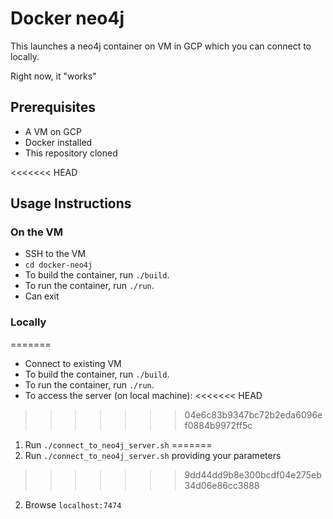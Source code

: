 # Docker neo4j

This launches a neo4j container on VM in GCP which you can connect to locally.

Right now, it "works"

## Prerequisites
* A VM on GCP
* Docker installed
* This repository cloned

<<<<<<< HEAD
## Usage Instructions
### On the VM
* SSH to the VM
* `cd docker-neo4j`
* To build the container, run `./build`. 
* To run the container, run `./run`. 
* Can exit

### Locally
=======
* Connect to existing VM
* To build the container, run `./build`. 
* To run the container, run `./run`. 
* To access the server (on local machine):
<<<<<<< HEAD
>>>>>>> 04e6c83b9347bc72b2eda6096ef0884b9972ff5c
  1. Run `./connect_to_neo4j_server.sh`
=======
  1. Run `./connect_to_neo4j_server.sh` providing your parameters
>>>>>>> 9dd44dd9b8e300bcdf04e275eb34d06e86cc3888
  2. Browse `localhost:7474`

